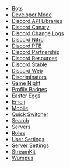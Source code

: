 * [Bots](/bots) <!--bot-->
* [Developer Mode](/developermode) <!--dev mode;dev-mode;developer-->
* [Discord API Libraries](/libraries) <!--api;libraries;dapi-->
* [Discord Canary](/canary) <!--alpha;dcanary;almightydabbit;dabbit;daddit;canary;rabbit-->
* [Discord Change Logs](/changelog)
* [Discord Nitro](/nitro) <!--zoom;turbo;nitro;fast;premium-->
* [Discord PTB](/ptb) <!--ptb;dptb;public test build;beta-->
* [Discord Partnership](/partner) <!--mallorypls;partner;partnership;partnered-->
* [Discord Resources](/resources) <!--resources;dresources-->
* [Discord Stable](/stable) <!--stable;dstable;download-->
* [Discord Web](/web) <!--web-->
* [Discriminators](/discriminator) <!--discrim;discriminator;discordtag-->
* [Game Night](/gamenight) <!--twitch;stream;vlog-->
* [Profile Badges](/badges) <!--badges;badge-->
* [Easter Eggs](/eastereggs) <!--easter;eastereggs;konami-->
* [Emoji](/emoji) <!--emote;emotes;emojis;emoticons;emoticon;smileys-->
* [Mobile](/mobile) <!--testflight;android;ios-->
* [Quick Switcher](/quickswitcher) <!--quickswitcher;fastswitcher;sonic;qs;speedoflight-->
* [Search](/search)
* [Servers](/servers) <!--guilds;server;guild-->
* [Roles](/roles) <!--role-->
* [User Settings](/usersettings) <!--usettings;usersettings;user-->
* [Server Settings](/serversettings) <!--ssettings;serversettings-->
* [StreamKit](/streamkit)
* [Wumpus](/wumpus) <!--thatthingmalloryhates-->


